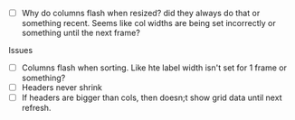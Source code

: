 - [ ] Why do columns flash when resized? did they always do that or something recent. Seems like col widths are being set incorrectly or something until the next frame?

Issues
- [ ] Columns flash when sorting. Like hte label width isn't set for 1 frame or something?
- [ ] Headers never shrink
- [ ] If headers are bigger than cols, then doesn;t show grid data until next refresh.